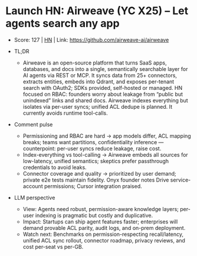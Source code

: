 # Launch HN: Airweave (YC X25) – Let agents search any app

- Score: 127 | [HN](https://news.ycombinator.com/item?id=45427482) | Link: https://github.com/airweave-ai/airweave

- TL;DR
    - Airweave is an open-source platform that turns SaaS apps, databases, and docs into a single, semantically searchable layer for AI agents via REST or MCP. It syncs data from 25+ connectors, extracts entities, embeds into Qdrant, and exposes per-tenant search with OAuth2; SDKs provided, self-hosted or managed. HN focused on RBAC: founders worry about leakage from “public but unindexed” links and shared docs. Airweave indexes everything but isolates via per-user syncs; unified ACL dedupe is planned. It currently avoids runtime tool-calls.

- Comment pulse
    - Permissioning and RBAC are hard → app models differ, ACL mapping breaks; teams want partitions, confidentiality inference — counterpoint: per-user syncs reduce leakage, raise cost.
    - Index-everything vs tool-calling → Airweave embeds all sources for low-latency, unified semantics; skeptics prefer passthrough credentials to avoid leaks.
    - Connector coverage and quality → prioritized by user demand; private e2e tests maintain fidelity. Onyx founder notes Drive service-account permissions; Cursor integration praised.

- LLM perspective
    - View: Agents need robust, permission-aware knowledge layers; per-user indexing is pragmatic but costly and duplicative.
    - Impact: Startups can ship agent features faster; enterprises will demand provable ACL parity, audit logs, and on-prem deployment.
    - Watch next: Benchmarks on permission-respecting recall/latency, unified ACL sync rollout, connector roadmap, privacy reviews, and cost per-seat vs per-GB.
